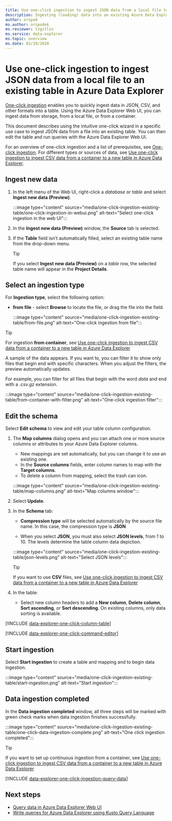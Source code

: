 ```yaml
---
title: Use one-click ingestion to ingest JSON data from a local file to an existing table in Azure Data Explorer
description: Ingesting (loading) data into an existing Azure Data Explorer table simply, using one-click ingestion.
author: orspod
ms.author: orspodek
ms.reviewer: tzgitlin
ms.service: data-explorer
ms.topic: overview
ms.date: 03/29/2020
---
```


# Use one-click ingestion to ingest JSON data from a local file to an existing table in Azure Data Explorer

[One-click ingestion](ingest-data-one-click.md) enables you to quickly ingest data in JSON, CSV, and other formats into a table. Using the Azure Data Explorer Web UI, you can ingest data from storage, from a local file, or from a container. 

This document describes using the intuitive one-click wizard in a specific use case to ingest JSON data from a file into an existing table. You can then edit the table and run queries with the Azure Data Explorer Web UI.

For an overview of one-click ingestion and a list of prerequisites, see [One-click ingestion](ingest-data-one-click.md).
For different types or sources of data, see [Use one-click ingestion to ingest CSV data from a container to a new table in Azure Data Explorer](one-click-ingestion-new-table.md).

## Ingest new data

1. In the left menu of the Web UI, right-click a *database* or *table* and select **Ingest new data (Preview)**.

    :::image type="content" source="media/one-click-ingestion-existing-table/one-click-ingestion-in-webui.png" alt-text="Select one-click ingestion in the web UI":::
 
1. In the **Ingest new data (Preview)** window, the **Source** tab is selected.

1. If the **Table** field isn't automatically filled, select an existing table name from the drop-down menu.
    > [!TIP]
    > If you select **Ingest new data (Preview)** on a *table* row, the selected table name will appear in the **Project Details**.

## Select an ingestion type

For **Ingestion type**, select the following option:

  * **from file** - select **Browse** to locate the file, or drag the file into the field.
  
      :::image type="content" source="media/one-click-ingestion-existing-table/from-file.png" alt-text="One-click ingestion from file":::
      
 > [!TIP]
 > For ingestion **from container**, see [Use one-click ingestion to ingest CSV data from a container to a new table in Azure Data Explorer](one-click-ingestion-new-table.md#select-an-ingestion-type)

  A sample of the data appears. If you want to, you can filter it to show only files that begin end with specific characters. When you adjust the filters, the preview automatically updates.
  
  For example, you can filter for all files that begin with the word *data* and end with a *.csv.gz* extension. 
<!-- TODO: THIS IMAGE IS NOT CORRECT: IS FROM CONTAINER NOT LOCAL FILE-->

  :::image type="content" source="media/one-click-ingestion-existing-table/from-container-with-filter.png" alt-text="One-click ingestion filter":::

## Edit the schema

Select **Edit schema** to view and edit your table column configuration.

1. The **Map columns** dialog opens and you can attach one or more source columns or attributes to your Azure Data Explorer columns.
    * New mappings are set automatically, but you can change it to use an existing one. 
    * In the **Source columns** fields, enter column names to map with the **Target columns**.
    * To delete a column from mapping, select the trash can icon.

    :::image type="content" source="media/one-click-ingestion-existing-table/map-columns.png" alt-text="Map columns window"::: 
    
1. Select **Update**.
1. In the **Schema** tab:
    * **Compression type** will be selected automatically by the source file name. In this case, the compression type is **JSON**
        
    * When you select  **JSON**, you must also select **JSON levels**, from 1 to 10. The levels determine the table column data depiction.

    :::image type="content" source="media/one-click-ingestion-existing-table/json-levels.png" alt-text="Select JSON levels":::
    
    > [!TIP]
    > If you want to use **CSV** files, see [Use one-click ingestion to ingest CSV data from a container to a new table in Azure Data Explorer](one-click-ingestion-new-table.md#edit-the-schema)

1. In the table: 
    * Select new column headers to add a **New column**, **Delete column**, **Sort ascending**, or **Sort descending**. On existing columns, only data sorting is available.


[!INCLUDE [data-explorer-one-click-column-table](includes/data-explorer-one-click-column-table.md)]

[!INCLUDE [data-explorer-one-click-command-editor](includes/data-explorer-one-click-command-editor.md)]

## Start ingestion

Select **Start ingestion** to create a table and mapping and to begin data ingestion.

<!--TODO: get image (below) with correct use case-->

:::image type="content" source="media/one-click-ingestion-existing-table/start-ingestion.png" alt-text="Start ingestion":::

## Data ingestion completed

In the **Data ingestion completed** window, all three steps will be marked with green check marks when data ingestion finishes successfully.

:::image type="content" source="media/one-click-ingestion-existing-table/one-click-data-ingestion-complete.png" alt-text="One click ingestion completed":::

> [!TIP]
> If you want to set up continuous ingestion from a container, see [Use one-click ingestion to ingest CSV data from a container to a new table in Azure Data Explorer](one-click-ingestion-new-table.md#continuous-ingestion---container-only)

[!INCLUDE [data-explorer-one-click-ingestion-query-data](includes/data-explorer-one-click-ingestion-query-data.md)]

## Next steps

* [Query data in Azure Data Explorer Web UI](web-query-data.md)
* [Write queries for Azure Data Explorer using Kusto Query Language](write-queries.md)
